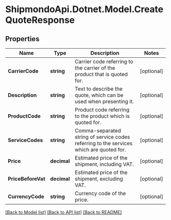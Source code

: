 # ShipmondoApi.Dotnet.Model.CreateQuoteResponse

## Properties

Name | Type | Description | Notes
------------ | ------------- | ------------- | -------------
**CarrierCode** | **string** | Carrier code referring to the carrier of the product that is quoted for. | [optional] 
**Description** | **string** | Text to describe the quote, which can be used when presenting it. | [optional] 
**ProductCode** | **string** | Product code referring to the product which is quoted for. | [optional] 
**ServiceCodes** | **string** | Comma-separated string of service codes referring to the services which are quoted for. | [optional] 
**Price** | **decimal** | Estimated price of the shipment, including VAT. | [optional] 
**PriceBeforeVat** | **decimal** | Estimated price of the shipment, excluding VAT. | [optional] 
**CurrencyCode** | **string** | Currency code of the price. | [optional] 

[[Back to Model list]](../README.md#documentation-for-models) [[Back to API list]](../README.md#documentation-for-api-endpoints) [[Back to README]](../README.md)

